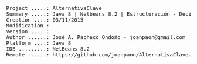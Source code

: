 <pre>

Project .....: AlternativaClave
Summary .....: Java 8 | Netbeans 8.2 | Estructuración - Decisión [ Ampliación ] #01 
Creation ....: 03/11/2015
Modification : 
Version .....: 
Author ......: José A. Pacheco Ondoño - joanpaon@gmail.com
Platform ....: Java 8
IDE .........: NetBeans 8.2
Remote ......: https://github.com/joanpaon/AlternativaClave.git

</pre>
